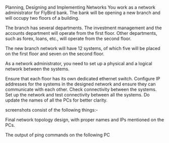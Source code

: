 Planning, Designing and Implementing Networks
You work as a network administrator for FlyBird bank. The bank will be opening a new branch and will occupy two floors of a building.

The branch has several departments. The investment management and the accounts department will operate from the first floor. Other departments, such as forex, loans, etc., will operate from the second floor.

The new branch network will have 12 systems, of which five will be placed on the first floor and seven on the second floor.

As a network administrator, you need to set up a physical and a logical network between the systems.

Ensure that each floor has its own dedicated ethernet switch.
Configure IP addresses for the systems in the designed network and ensure they can communicate with each other.
Check connectivity between the systems.
Set up the network and test connectivity between all the systems.
Do update the names of all the PCs for better clarity.

screenshots consist of the following things:-

Final network topology design, with proper names and IPs mentioned on the PCs.

The output of ping commands on the following PC
